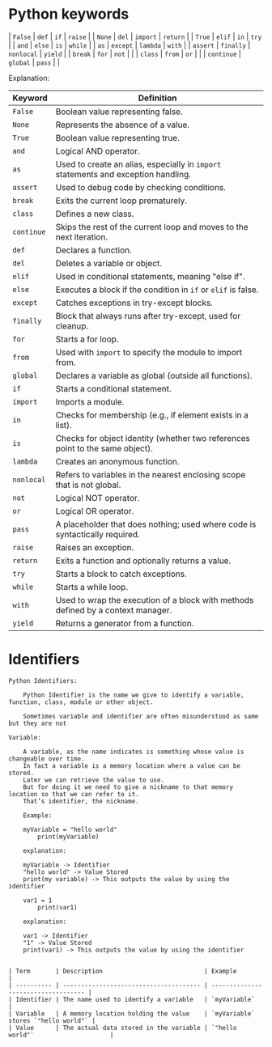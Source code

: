 # Python keywords

| `False`      | `def`        | `if`         | `raise`      |
| `None`       | `del`        | `import`     | `return`     |
| `True`       | `elif`       | `in`         | `try`        |
| `and`        | `else`       | `is`         | `while`      |
| `as`         | `except`     | `lambda`     | `with`       |
| `assert`     | `finally`    | `nonlocal`   | `yield`      |
| `break`      | `for`        | `not`        |              |
| `class`      | `from`       | `or`         |              |
| `continue`   | `global`     | `pass`       |              |

Explanation:

| **Keyword** | **Definition**                                                                     |
| ----------- | ---------------------------------------------------------------------------------- |
| `False`     | Boolean value representing false.                                                  |
| `None`      | Represents the absence of a value.                                                 |
| `True`      | Boolean value representing true.                                                   |
| `and`       | Logical AND operator.                                                              |
| `as`        | Used to create an alias, especially in `import` statements and exception handling. |
| `assert`    | Used to debug code by checking conditions.                                         |
| `break`     | Exits the current loop prematurely.                                                |
| `class`     | Defines a new class.                                                               |
| `continue`  | Skips the rest of the current loop and moves to the next iteration.                |
| `def`       | Declares a function.                                                               |
| `del`       | Deletes a variable or object.                                                      |
| `elif`      | Used in conditional statements, meaning "else if".                                 |
| `else`      | Executes a block if the condition in `if` or `elif` is false.                      |
| `except`    | Catches exceptions in try-except blocks.                                           |
| `finally`   | Block that always runs after try-except, used for cleanup.                         |
| `for`       | Starts a for loop.                                                                 |
| `from`      | Used with `import` to specify the module to import from.                           |
| `global`    | Declares a variable as global (outside all functions).                             |
| `if`        | Starts a conditional statement.                                                    |
| `import`    | Imports a module.                                                                  |
| `in`        | Checks for membership (e.g., if element exists in a list).                         |
| `is`        | Checks for object identity (whether two references point to the same object).      |
| `lambda`    | Creates an anonymous function.                                                     |
| `nonlocal`  | Refers to variables in the nearest enclosing scope that is not global.             |
| `not`       | Logical NOT operator.                                                              |
| `or`        | Logical OR operator.                                                               |
| `pass`      | A placeholder that does nothing; used where code is syntactically required.        |
| `raise`     | Raises an exception.                                                               |
| `return`    | Exits a function and optionally returns a value.                                   |
| `try`       | Starts a block to catch exceptions.                                                |
| `while`     | Starts a while loop.                                                               |
| `with`      | Used to wrap the execution of a block with methods defined by a context manager.   |
| `yield`     | Returns a generator from a function.                                               |

# Identifiers

    Python Identifiers:

        Python Identifier is the name we give to identify a variable, function, class, module or other object.

        Sometimes variable and identifier are often misunderstood as same but they are not

    Variable:

        A variable, as the name indicates is something whose value is changeable over time. 
        In fact a variable is a memory location where a value can be stored. 
        Later we can retrieve the value to use. 
        But for doing it we need to give a nickname to that memory location so that we can refer to it. 
        That’s identifier, the nickname.

        Example:

        myVariable = "hello world"
            print(myVariable)

        explanation:

        myVariable -> Identifier
        "hello world" -> Value Stored
        print(my variable) -> This outputs the value by using the identifier

        var1 = 1
            print(var1)

        explanation:

        var1 -> Identifier
        "1" -> Value Stored
        print(var1) -> This outputs the value by using the identifier


    | Term       | Description                            | Example                             |
    | ---------- | -------------------------------------- | ----------------------------------- |
    | Identifier | The name used to identify a variable   | `myVariable`                        |
    | Variable   | A memory location holding the value    | `myVariable` stores `"hello world"` |
    | Value      | The actual data stored in the variable | `"hello world"`                     |
